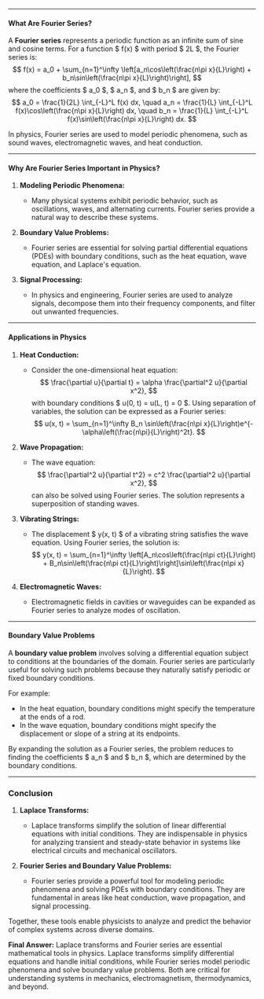 
---
#### **What Are Fourier Series?**
A **Fourier series** represents a periodic function as an infinite sum of sine and cosine terms. For a function $ f(x) $ with period $ 2L $, the Fourier series is:
$$
f(x) = a_0 + \sum_{n=1}^\infty \left[a_n\cos\left(\frac{n\pi x}{L}\right) + b_n\sin\left(\frac{n\pi x}{L}\right)\right],
$$
where the coefficients $ a_0 $, $ a_n $, and $ b_n $ are given by:
$$
a_0 = \frac{1}{2L} \int_{-L}^L f(x) dx, \quad
a_n = \frac{1}{L} \int_{-L}^L f(x)\cos\left(\frac{n\pi x}{L}\right) dx, \quad
b_n = \frac{1}{L} \int_{-L}^L f(x)\sin\left(\frac{n\pi x}{L}\right) dx.
$$

In physics, Fourier series are used to model periodic phenomena, such as sound waves, electromagnetic waves, and heat conduction.

---

#### **Why Are Fourier Series Important in Physics?**

1. **Modeling Periodic Phenomena:**
   - Many physical systems exhibit periodic behavior, such as oscillations, waves, and alternating currents. Fourier series provide a natural way to describe these systems.

2. **Boundary Value Problems:**
   - Fourier series are essential for solving partial differential equations (PDEs) with boundary conditions, such as the heat equation, wave equation, and Laplace's equation.

3. **Signal Processing:**
   - In physics and engineering, Fourier series are used to analyze signals, decompose them into their frequency components, and filter out unwanted frequencies.

---

#### **Applications in Physics**

1. **Heat Conduction:**
   - Consider the one-dimensional heat equation:
     $$
     \frac{\partial u}{\partial t} = \alpha \frac{\partial^2 u}{\partial x^2},
     $$
     with boundary conditions $ u(0, t) = u(L, t) = 0 $. Using separation of variables, the solution can be expressed as a Fourier series:
     $$
     u(x, t) = \sum_{n=1}^\infty B_n \sin\left(\frac{n\pi x}{L}\right)e^{-\alpha\left(\frac{n\pi}{L}\right)^2t}.
     $$

2. **Wave Propagation:**
   - The wave equation:
     $$
     \frac{\partial^2 u}{\partial t^2} = c^2 \frac{\partial^2 u}{\partial x^2},
     $$
     can also be solved using Fourier series. The solution represents a superposition of standing waves.

3. **Vibrating Strings:**
   - The displacement $ y(x, t) $ of a vibrating string satisfies the wave equation. Using Fourier series, the solution is:
     $$
     y(x, t) = \sum_{n=1}^\infty \left[A_n\cos\left(\frac{n\pi ct}{L}\right) + B_n\sin\left(\frac{n\pi ct}{L}\right)\right]\sin\left(\frac{n\pi x}{L}\right).
     $$

4. **Electromagnetic Waves:**
   - Electromagnetic fields in cavities or waveguides can be expanded as Fourier series to analyze modes of oscillation.

---

#### **Boundary Value Problems**
A **boundary value problem** involves solving a differential equation subject to conditions at the boundaries of the domain. Fourier series are particularly useful for solving such problems because they naturally satisfy periodic or fixed boundary conditions.

For example:
- In the heat equation, boundary conditions might specify the temperature at the ends of a rod.
- In the wave equation, boundary conditions might specify the displacement or slope of a string at its endpoints.

By expanding the solution as a Fourier series, the problem reduces to finding the coefficients $ a_n $ and $ b_n $, which are determined by the boundary conditions.

---

### **Conclusion**

1. **Laplace Transforms:**
   - Laplace transforms simplify the solution of linear differential equations with initial conditions. They are indispensable in physics for analyzing transient and steady-state behavior in systems like electrical circuits and mechanical oscillators.

2. **Fourier Series and Boundary Value Problems:**
   - Fourier series provide a powerful tool for modeling periodic phenomena and solving PDEs with boundary conditions. They are fundamental in areas like heat conduction, wave propagation, and signal processing.

Together, these tools enable physicists to analyze and predict the behavior of complex systems across diverse domains.

**Final Answer:** Laplace transforms and Fourier series are essential mathematical tools in physics. Laplace transforms simplify differential equations and handle initial conditions, while Fourier series model periodic phenomena and solve boundary value problems. Both are critical for understanding systems in mechanics, electromagnetism, thermodynamics, and beyond.